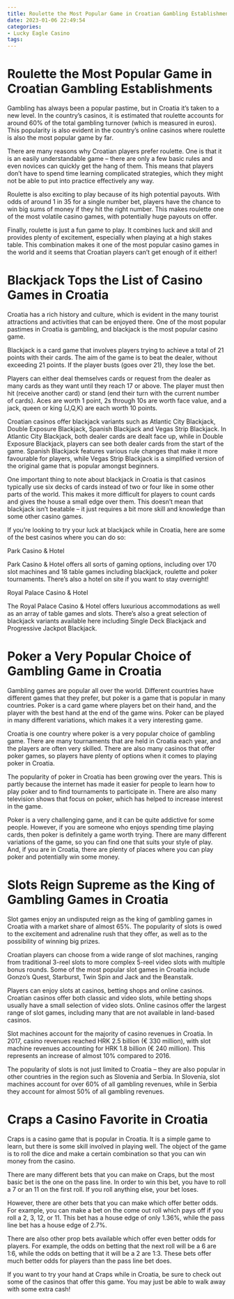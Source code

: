 ```yaml
---
title: Roulette the Most Popular Game in Croatian Gambling Establishments 
date: 2023-01-06 22:49:54
categories:
- Lucky Eagle Casino
tags:
---
```



#  Roulette the Most Popular Game in Croatian Gambling Establishments 

Gambling has always been a popular pastime, but in Croatia it’s taken to a new level. In the country’s casinos, it is estimated that roulette accounts for around 60% of the total gambling turnover (which is measured in euros). This popularity is also evident in the country’s online casinos where roulette is also the most popular game by far.

There are many reasons why Croatian players prefer roulette. One is that it is an easily understandable game – there are only a few basic rules and even novices can quickly get the hang of them. This means that players don’t have to spend time learning complicated strategies, which they might not be able to put into practice effectively any way.

Roulette is also exciting to play because of its high potential payouts. With odds of around 1 in 35 for a single number bet, players have the chance to win big sums of money if they hit the right number. This makes roulette one of the most volatile casino games, with potentially huge payouts on offer.

Finally, roulette is just a fun game to play. It combines luck and skill and provides plenty of excitement, especially when playing at a high stakes table. This combination makes it one of the most popular casino games in the world and it seems that Croatian players can’t get enough of it either!

#  Blackjack Tops the List of Casino Games in Croatia 

Croatia has a rich history and culture, which is evident in the many tourist attractions and activities that can be enjoyed there. One of the most popular pastimes in Croatia is gambling, and blackjack is the most popular casino game.

Blackjack is a card game that involves players trying to achieve a total of 21 points with their cards. The aim of the game is to beat the dealer, without exceeding 21 points. If the player busts (goes over 21), they lose the bet.

Players can either deal themselves cards or request from the dealer as many cards as they want until they reach 17 or above. The player must then hit (receive another card) or stand (end their turn with the current number of cards). Aces are worth 1 point, 2s through 10s are worth face value, and a jack, queen or king (J,Q,K) are each worth 10 points.

Croatian casinos offer blackjack variants such as Atlantic City Blackjack, Double Exposure Blackjack, Spanish Blackjack and Vegas Strip Blackjack. In Atlantic City Blackjack, both dealer cards are dealt face up, while in Double Exposure Blackjack, players can see both dealer cards from the start of the game. Spanish Blackjack features various rule changes that make it more favourable for players, while Vegas Strip Blackjack is a simplified version of the original game that is popular amongst beginners.

One important thing to note about blackjack in Croatia is that casinos typically use six decks of cards instead of two or four like in some other parts of the world. This makes it more difficult for players to count cards and gives the house a small edge over them. This doesn’t mean that blackjack isn’t beatable – it just requires a bit more skill and knowledge than some other casino games.

If you’re looking to try your luck at blackjack while in Croatia, here are some of the best casinos where you can do so: 



  Park Casino & Hotel 

Park Casino & Hotel offers all sorts of gaming options, including over 170 slot machines and 18 table games including blackjack, roulette and poker tournaments. There’s also a hotel on site if you want to stay overnight!



  Royal Palace Casino & Hotel 

The Royal Palace Casino & Hotel offers luxurious accommodations as well as an array of table games and slots. There’s also a great selection of blackjack variants available here including Single Deck Blackjack and Progressive Jackpot Blackjack.

#  Poker a Very Popular Choice of Gambling Game in Croatia 

Gambling games are popular all over the world. Different countries have different games that they prefer, but poker is a game that is popular in many countries. Poker is a card game where players bet on their hand, and the player with the best hand at the end of the game wins. Poker can be played in many different variations, which makes it a very interesting game.

Croatia is one country where poker is a very popular choice of gambling game. There are many tournaments that are held in Croatia each year, and the players are often very skilled. There are also many casinos that offer poker games, so players have plenty of options when it comes to playing poker in Croatia.

The popularity of poker in Croatia has been growing over the years. This is partly because the internet has made it easier for people to learn how to play poker and to find tournaments to participate in. There are also many television shows that focus on poker, which has helped to increase interest in the game.

Poker is a very challenging game, and it can be quite addictive for some people. However, if you are someone who enjoys spending time playing cards, then poker is definitely a game worth trying. There are many different variations of the game, so you can find one that suits your style of play. And, if you are in Croatia, there are plenty of places where you can play poker and potentially win some money.

#  Slots Reign Supreme as the King of Gambling Games in Croatia 

Slot games enjoy an undisputed reign as the king of gambling games in Croatia with a market share of almost 65%. The popularity of slots is owed to the excitement and adrenaline rush that they offer, as well as to the possibility of winning big prizes.

Croatian players can choose from a wide range of slot machines, ranging from traditional 3-reel slots to more complex 5-reel video slots with multiple bonus rounds. Some of the most popular slot games in Croatia include Gonzo’s Quest, Starburst, Twin Spin and Jack and the Beanstalk.

Players can enjoy slots at casinos, betting shops and online casinos. Croatian casinos offer both classic and video slots, while betting shops usually have a small selection of video slots. Online casinos offer the largest range of slot games, including many that are not available in land-based casinos.

Slot machines account for the majority of casino revenues in Croatia. In 2017, casino revenues reached HRK 2.5 billion (€ 330 million), with slot machine revenues accounting for HRK 1.8 billion (€ 240 million). This represents an increase of almost 10% compared to 2016.

The popularity of slots is not just limited to Croatia – they are also popular in other countries in the region such as Slovenia and Serbia. In Slovenia, slot machines account for over 60% of all gambling revenues, while in Serbia they account for almost 50% of all gambling revenues.

#  Craps a Casino Favorite in Croatia

Craps is a casino game that is popular in Croatia. It is a simple game to learn, but there is some skill involved in playing well. The object of the game is to roll the dice and make a certain combination so that you can win money from the casino.

There are many different bets that you can make on Craps, but the most basic bet is the one on the pass line. In order to win this bet, you have to roll a 7 or an 11 on the first roll. If you roll anything else, your bet loses.

However, there are other bets that you can make which offer better odds. For example, you can make a bet on the come out roll which pays off if you roll a 2, 3, 12, or 11. This bet has a house edge of only 1.36%, while the pass line bet has a house edge of 2.7%.

There are also other prop bets available which offer even better odds for players. For example, the odds on betting that the next roll will be a 6 are 1:6, while the odds on betting that it will be a 2 are 1:3. These bets offer much better odds for players than the pass line bet does.

If you want to try your hand at Craps while in Croatia, be sure to check out some of the casinos that offer this game. You may just be able to walk away with some extra cash!